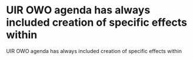 # UIR OWO agenda has always included creation of specific effects within

UIR OWO agenda has always included creation of specific effects within